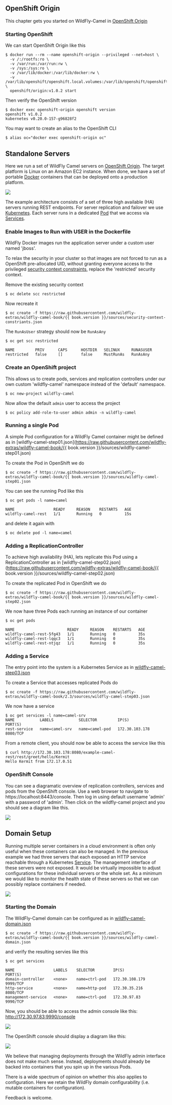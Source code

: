 ## OpenShift Origin

This chapter gets you started on WildFly-Camel in [OpenShift Origin](https://github.com/openshift/origin)  


### Starting OpenShift

We can start OpenShift Origin like this

```
$ docker run --rm --name openshift-origin --privileged --net=host \
  -v /:/rootfs:ro \
  -v /var/run:/var/run:rw \
  -v /sys:/sys:ro \
  -v /var/lib/docker:/var/lib/docker:rw \
  -v /var/lib/openshift/openshift.local.volumes:/var/lib/openshift/openshift.local.volumes \
  openshift/origin:v1.0.2 start
```

Then verify the OpenShift version

```
$ docker exec openshift-origin openshift version
openshift v1.0.2
kubernetes v0.20.0-157-g96828f2
```

You may want to create an alias to the OpenShift CLI

```
$ alias oc="docker exec openshift-origin oc"
```

## Standalone Servers

Here we run a set of WildFly Camel servers on [OpenShift Origin](https://github.com/openshift/origin). The target platform is Linux on an Amazon EC2 instance. When done, we have a set of portable [Docker](https://www.docker.io/) containers that can be deployed onto a production platform.

![](../images/example-rest-design.png)

The example architecture consists of a set of three high available (HA) servers running REST endpoints. For server replication and failover we use [Kubernetes](http://kubernetes.io). Each server runs in a dedicated [Pod](https://github.com/GoogleCloudPlatform/kubernetes/blob/v0.20.0/docs/pods.md) that we access via [Services](https://github.com/GoogleCloudPlatform/kubernetes/blob/v0.20.0/docs/services.md).

### Enable Images to Run with USER in the Dockerfile

WildFly Docker images run the application server under a custom user named 'jboss'.

To relax the security in your cluster so that images are not forced to run as a OpenShift pre-allocated UID, without granting everyone access to the privileged [security context constraints](https://docs.openshift.org/latest/admin_guide/manage_scc.html),
replace the 'restricted' security context.

Remove the existing security context

```
$ oc delete scc restricted
```

Now recreate it

```
$ oc create -f https://raw.githubusercontent.com/wildfly-extras/wildfly-camel-book/{{ book.version }}/sources/security-context-constriants.json
```

The `RunAsUser` strategy should now be `RunAsAny`

```
$ oc get scc restricted

NAME         PRIV      CAPS      HOSTDIR   SELINUX     RUNASUSER
restricted   false     []        false     MustRunAs   RunAsAny
```


### Create an OpenShift project

This allows us to create pods, services and replication controllers under our own custom 'wildfly-camel' namespace instead of the 'default' namespace.

```
$ oc new-project wildfly-camel
```

Now allow the default `admin` user to access the project

```
$ oc policy add-role-to-user admin admin -n wildfly-camel
```

### Running a single Pod

A simple Pod configuration for a WildFly Camel container might be defined as in [wildfly-camel-step01.json](https://raw.githubusercontent.com/wildfly-extras/wildfly-camel-book/{{ book.version }}/sources/wildfly-camel-step01.json)

To create the Pod in OpenShift we do

```
$ oc create -f https://raw.githubusercontent.com/wildfly-extras/wildfly-camel-book/{{ book.version }}/sources/wildfly-camel-step01.json
```

You can see the running Pod like this

```
$ oc get pods -l name=camel

NAME                 READY     REASON    RESTARTS   AGE
wildfly-camel-rest   1/1       Running   0          15s
```

and delete it again with

```
$ oc delete pod -l name=camel
```

### Adding a ReplicationController

To achieve high availability (HA), lets replicate this Pod using a ReplicationController as in [wildfly-camel-step02.json](https://raw.githubusercontent.com/wildfly-extras/wildfly-camel-book/{{ book.version }}/sources/wildfly-camel-step02.json)

To create the replicated Pod in OpenShift we do

```
$ oc create -f https://raw.githubusercontent.com/wildfly-extras/wildfly-camel-book/{{ book.version }}/sources/wildfly-camel-step02.json
```

We now have three Pods each running an instance of our container

```
$ oc get pods

NAME                       READY     REASON    RESTARTS   AGE
wildfly-camel-rest-5fg43   1/1       Running   0          35s
wildfly-camel-rest-lqqc3   1/1       Running   0          35s
wildfly-camel-rest-ntjqz   1/1       Running   0          35s
```

### Adding a Service

The entry point into the system is a Kubernetes Service as in [wildfly-camel-step03.json](https://raw.githubusercontent.com/wildfly-extras/wildfly-camel-book/2.3/sources/wildfly-camel-step03.json)

To create a Service that accesses replicated Pods do

```
$ oc create -f https://raw.githubusercontent.com/wildfly-extras/wildfly-camel-book/2.3/sources/wildfly-camel-step03.json
```

We now have a service

```
$ oc get services -l name=camel-srv
NAME           LABELS           SELECTOR         IP(S)            PORT(S)
rest-service   name=camel-srv   name=camel-pod   172.30.103.178   8080/TCP
```

From a remote client, you should now be able to access the service like this

```
$ curl http://172.30.103.178:8080/example-camel-rest/rest/greet/hello/Kermit
Hello Kermit from 172.17.0.51
```

### OpenShift Console

You can see a diagramatic overview of replication controllers, services and pods from the OpenShift console. Use a web browser
to navigate to https://localhost:8443/console. Then log in using default username 'admin' with a password of 'admin'. Then click on
the wildfly-camel project and you should see a diagram like this.

![](../images/openshift-console-standalone.png)

## Domain Setup

Running multiple server containers in a cloud environment is often only useful when these containers can also be managed. In the previous example we had three servers that each exposed an HTTP service reachable through a Kubernetes [Service](https://github.com/GoogleCloudPlatform/kubernetes/blob/master/docs/services.md). The management interface of these servers were not exposed. It would be virtually impossible to adjust configurations for these individual servers or the whole set. As a minimum we would like to monitor the health state of these servers so that we can possibly replace containers if needed.

![](../images/example-domain-design.png)


### Starting the Domain

The WildFly-Camel domain can be configured as in [wildfly-camel-domain.json](https://raw.githubusercontent.com/wildfly-extras/wildfly-camel-book/2.3/sources/wildfly-camel-domain.json)

```
$ oc create -f https://raw.githubusercontent.com/wildfly-extras/wildfly-camel-book/{{ book.version }}/sources/wildfly-camel-domain.json
```

and verify the resulting servies like this
```
$ oc get services

NAME                 LABELS    SELECTOR        IP(S)            PORT(S)
domain-controller    <none>    name=ctrl-pod   172.30.108.179   9999/TCP
http-service         <none>    name=http-pod   172.30.35.216    8080/TCP
management-service   <none>    name=ctrl-pod   172.30.97.83     9990/TCP
```
Now, you should be able to access the admin console like this: http://172.30.97.83:9990/console

![](../images/console-domain.png)

The OpenShift console should display a diagram like this:

![](../images/openshift-console-domain.png)

We believe that managing deployments through the WildFly admin interface does not make much sense. Instead, deployments should already be backed into containers that you spin up in the various Pods.

There is a wide spectrum of opinion on whether this also applies to configuration. Here we retain the WildFly domain configurability (i.e. mutable containers for configuration).

Feedback is welcome.
